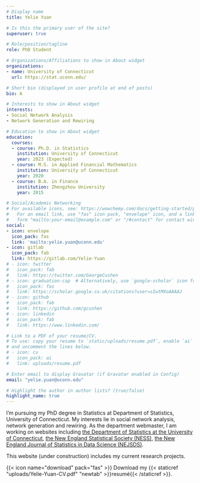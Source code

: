 ```yaml
---
# Display name
title: Yelie Yuan

# Is this the primary user of the site?
superuser: true

# Role/position/tagline
role: PhD Student

# Organizations/Affiliations to show in About widget
organizations:
- name: University of Connecticut
  url: https://stat.uconn.edu/

# Short bio (displayed in user profile at end of posts)
bio: A

# Interests to show in About widget
interests:
- Social Network Analysis
- Network Generation and Rewiring

# Education to show in About widget
education:
  courses:
  - course: Ph.D. in Statistics
    institution: University of Connecticut
    year: 2023 (Expected)
  - course: M.S. in Applied Financial Mathematics
    institution: University of Connecticut
    year: 2020
  - course: B.A. in Finance
    institution: Zhengzhou University
    year: 2015

# Social/Academic Networking
# For available icons, see: https://wowchemy.com/docs/getting-started/page-builder/#icons
#   For an email link, use "fas" icon pack, "envelope" icon, and a link in the
#   form "mailto:your-email@example.com" or "/#contact" for contact widget.
social:
- icon: envelope
  icon_pack: fas
  link: 'mailto:yelie.yuan@uconn.edu'
- icon: gitlab
  icon_pack: fab
  link: https://gitlab.com/Yelie-Yuan
# - icon: twitter
#   icon_pack: fab
#   link: https://twitter.com/GeorgeCushen
# - icon: graduation-cap  # Alternatively, use `google-scholar` icon from `ai` icon pack
#   icon_pack: fas
#   link: https://scholar.google.co.uk/citations?user=sIwtMXoAAAAJ
# - icon: github
#   icon_pack: fab
#   link: https://github.com/gcushen
# - icon: linkedin
#   icon_pack: fab
#   link: https://www.linkedin.com/

# Link to a PDF of your resume/CV.
# To use: copy your resume to `static/uploads/resume.pdf`, enable `ai` icons in `params.toml`, 
# and uncomment the lines below.
# - icon: cv
#   icon_pack: ai
#   link: uploads/resume.pdf

# Enter email to display Gravatar (if Gravatar enabled in Config)
email: "yelie.yuan@uconn.edu"

# Highlight the author in author lists? (true/false)
highlight_name: true
---
```


I’m pursuing my PhD degree in Statistics at Department of Statistics, 
University of Connecticut. My interests lie in social network analysis,
network generation and rewiring.
As the department webmaster, I am working on websites 
including 
[the Department of Statistics at the University of Connecticut](https://stat.uconn.edu),
[the New England Statistical Society (NESS)](https://nestat.org/),
[the New England Journal of Statistics in Data Science (NEJSDS)](https://journal.nestat.org/).
<!-- [the Statistics in Pharmaceuticals (SIP2022) conference](https://events.stat.uconn.edu/SIP2022/),  -->

This website (under construction) includes my 
current research projects.

{{< icon name="download" pack="fas" >}} Download my {{< staticref "uploads/Yelie-Yuan-CV.pdf" "newtab" >}}resumé{{< /staticref >}}.
